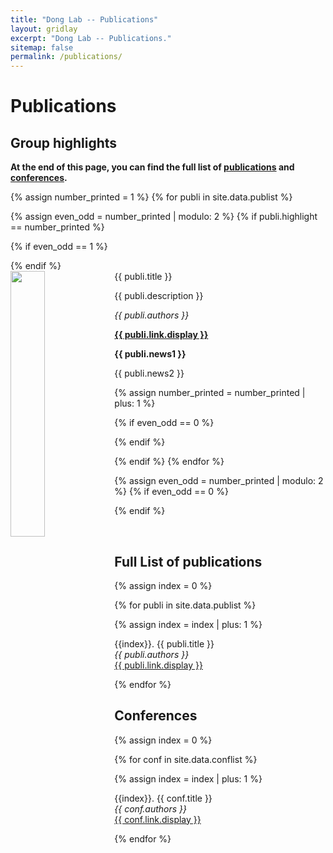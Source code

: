 ```yaml
---
title: "Dong Lab -- Publications"
layout: gridlay
excerpt: "Dong Lab -- Publications."
sitemap: false
permalink: /publications/
---
```



# Publications

## Group highlights

**At the end of this page, you can find the full list of [publications](#full-list-of-publications) and [conferences](#conferences).**

{% assign number_printed = 1 %}
{% for publi in site.data.publist %}

{% assign even_odd = number_printed | modulo: 2 %}
{% if publi.highlight == number_printed %}

{% if even_odd == 1 %}
<div class="row">
{% endif %}

<div class="col-sm-6 clearfix">
 <div class="well">
  <pubtit>{{ publi.title }}</pubtit>
  <img src="{{ site.url }}{{ site.baseurl }}/images/pubpic/{{ publi.image }}" class="img-responsive" width="33%" style="float: left" />
  <p>{{ publi.description }}</p>
  <p><em>{{ publi.authors }}</em></p>
  <p><strong><a href="{{ publi.link.url }}">{{ publi.link.display }}</a></strong></p>
  <p class="text-danger"><strong> {{ publi.news1 }}</strong></p>
  <p> {{ publi.news2 }}</p>
 </div>
</div>

{% assign number_printed = number_printed | plus: 1 %}

{% if even_odd == 0 %}
</div>
{% endif %}

{% endif %}
{% endfor %}

{% assign even_odd = number_printed | modulo: 2 %}
{% if even_odd == 0 %}
</div>
{% endif %}

<p> &nbsp; </p>


## Full List of publications

{% assign index = 0 %}

{% for publi in site.data.publist %}

  {% assign index = index | plus: 1 %}

  {{index}}. {{ publi.title }} <br />
  <em>{{ publi.authors }} </em><br /><a href="{{ publi.link.url }}">{{ publi.link.display }}</a>

{% endfor %}


## Conferences

{% assign index = 0 %}

{% for conf in site.data.conflist %}

  {% assign index = index | plus: 1 %}

  {{index}}. {{ conf.title }} <br />
  <em>{{ conf.authors }} </em><br/> <a href="{{ conf.link.url}}">{{ conf.link.display }}</a>

{% endfor %}
